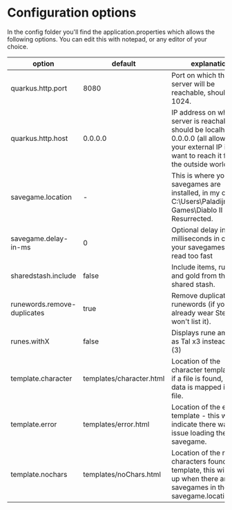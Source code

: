 # Configuration options
In the config folder you'll find the application.properties which allows the following options. You can edit this with notepad, or any editor of your choice.

| option                      | default                  | explanation                                                                                                                                                  |
|-----------------------------|--------------------------|--------------------------------------------------------------------------------------------------------------------------------------------------------------|
| quarkus.http.port           | 8080                     | Port on which the server will be reachable, should be > 1024.                                                                                                |
| quarkus.http.host           | 0.0.0.0                  | IP address on which the server is reachable, should be localhost, 0.0.0.0 (all allowed), or your external IP if you want to reach it from the outside world. |
| savegame.location           | -                        | This is where your DII:R savegames are installed, in my case C:\Users\Paladijn\Saved Games\Diablo II Resurrected.                                            |
| savegame.delay-in-ms        | 0                        | Optional delay in milliseconds in case your savegames are read too fast                                                                                      |
| sharedstash.include         | false                    | Include items, runes and gold from the shared stash.                                                                                                         |
| runewords.remove-duplicates | true                     | Remove duplicate runewords (if you already wear Stealth, it won't list it).                                                                                  |
| runes.withX                 | false                    | Displays rune amount as Tal x3 instead of Tal (3)                                                                                                            |
| template.character          | templates/character.html | Location of the character template file, if a file is found, the data is mapped in this file.                                                                |
| template.error              | templates/error.html     | Location of the error template - this will indicate there was an issue loading the savegame.                                                                 |
| template.nochars            | templates/noChars.html   | Location of the no characters found template, this will pop up when there are no savegames in the savegame.location                                          |

